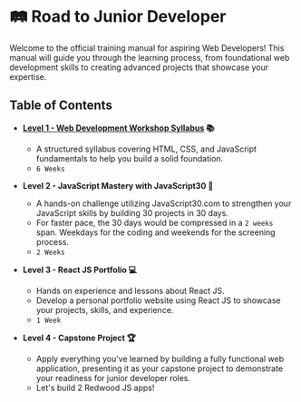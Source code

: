 # 🛤️ Road to Junior Developer

Welcome to the official training manual for aspiring Web Developers! This manual will guide you through the learning process, from foundational web development skills to creating advanced projects that showcase your expertise.

## Table of Contents

- **[Level 1 - Web Development Workshop Syllabus](./lvl1/lvl1.md) 📚**
  - A structured syllabus covering HTML, CSS, and JavaScript fundamentals to help you build a solid foundation.
  - `6 Weeks`
  
- **Level 2 - JavaScript Mastery with JavaScript30 🚀**
  - A hands-on challenge utilizing JavaScript30.com to strengthen your JavaScript skills by building 30 projects in 30 days. 
  - For faster pace, the 30 days would be compressed in a `2 weeks` span. Weekdays for the coding and weekends for the screening process.
  - `2 Weeks`
  
- **Level 3 - React JS Portfolio 💻**
  - Hands on experience and lessons about React JS. 
  - Develop a personal portfolio website using React JS to showcase your projects, skills, and experience.
  - `1 Week`

- **Level 4 - Capstone Project 🏆**
  - Apply everything you've learned by building a fully functional web application, presenting it as your capstone project to demonstrate your readiness for junior developer roles.
  - Let's build 2 Redwood JS apps!
